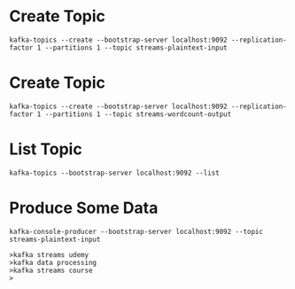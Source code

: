 #

# Create Topic
```kafka-topics --create --bootstrap-server localhost:9092 --replication-factor 1 --partitions 1 --topic streams-plaintext-input```

# Create Topic
```kafka-topics --create --bootstrap-server localhost:9092 --replication-factor 1 --partitions 1 --topic streams-wordcount-output```

# List Topic
```kafka-topics --bootstrap-server localhost:9092 --list```

# Produce Some Data
```kafka-console-producer --bootstrap-server localhost:9092 --topic streams-plaintext-input``` 

```
>kafka streams udemy
>kafka data processing
>kafka streams course
>
```
